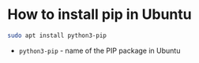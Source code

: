 # How to install pip in Ubuntu

```bash
sudo apt install python3-pip
```

- `python3-pip` - name of the PIP package in Ubuntu

